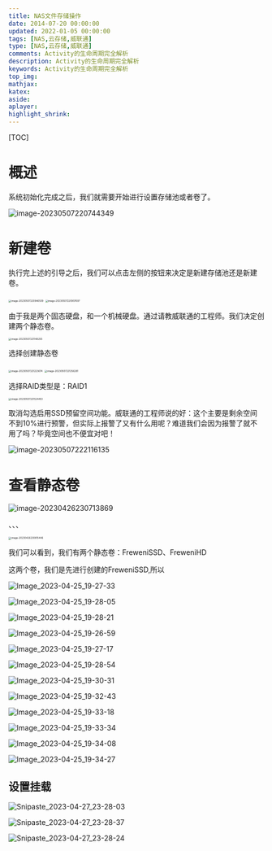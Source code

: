 ```yaml
---
title: NAS文件存储操作
date: 2014-07-20 00:00:00
updated: 2022-01-05 00:00:00
tags: [NAS,云存储,威联通]
type: [NAS,云存储,威联通]
comments: Activity的生命周期完全解析
description: Activity的生命周期完全解析
keywords: Activity的生命周期完全解析
top_img:
mathjax:
katex:
aside:
aplayer:
highlight_shrink:
---
```


[TOC]

# 概述

系统初始化完成之后，我们就需要开始进行设置存储池或者卷了。

![image-20230507220744349](./images/03.NAS%E6%96%87%E4%BB%B6%E5%AD%98%E5%82%A8%E6%93%8D%E4%BD%9C/image-20230507220744349.png)





# 新建卷

执行完上述的引导之后，我们可以点击左侧的按钮来决定是新建存储池还是新建卷。

<img src="./images/03.NAS%E6%96%87%E4%BB%B6%E5%AD%98%E5%82%A8%E6%93%8D%E4%BD%9C/image-20230507220946509.png" alt="image-20230507220946509" style="zoom:33%;" />

<img src="./images/03.NAS%E6%96%87%E4%BB%B6%E5%AD%98%E5%82%A8%E6%93%8D%E4%BD%9C/image-20230507220907697.png" alt="image-20230507220907697" style="zoom:33%;" />

由于我是两个固态硬盘，和一个机械硬盘。通过请教威联通的工程师。我们决定创建两个静态卷。

<img src="./images/03.NAS%E6%96%87%E4%BB%B6%E5%AD%98%E5%82%A8%E6%93%8D%E4%BD%9C/image-20230507221148293.png" alt="image-20230507221148293" style="zoom:33%;" />



选择创建静态卷

<img src="./images/03.NAS%E6%96%87%E4%BB%B6%E5%AD%98%E5%82%A8%E6%93%8D%E4%BD%9C/image-20230507221223674.png" alt="image-20230507221223674" style="zoom:33%;" />





<img src="./images/03.NAS%E6%96%87%E4%BB%B6%E5%AD%98%E5%82%A8%E6%93%8D%E4%BD%9C/image-20230507221256281.png" alt="image-20230507221256281" style="zoom:33%;" />

选择RAID类型是：RAID1





<img src="./images/03.NAS%E6%96%87%E4%BB%B6%E5%AD%98%E5%82%A8%E6%93%8D%E4%BD%9C/image-20230507221524453.png" alt="image-20230507221524453" style="zoom:33%;" />

取消勾选启用SSD预留空间功能。威联通的工程师说的好：这个主要是剩余空间不到10%进行预警，但实际上报警了又有什么用呢？难道我们会因为报警了就不用了吗？毕竟空间也不便宜对吧！



![image-20230507222116135](./images/03.NAS%E6%96%87%E4%BB%B6%E5%AD%98%E5%82%A8%E6%93%8D%E4%BD%9C/image-20230507222116135.png)



# 查看静态卷

![image-20230426230713869](./images/05.NAS%E6%96%87%E4%BB%B6%E5%AD%98%E5%82%A8%E6%93%8D%E4%BD%9C/image-20230426230713869.png)

、、、

<img src="./images/05.NAS%E6%96%87%E4%BB%B6%E5%AD%98%E5%82%A8%E6%93%8D%E4%BD%9C/image-20230426230815446.png" alt="image-20230426230815446" style="zoom:33%;" />

我们可以看到，我们有两个静态卷：FreweniSSD、FreweniHD

这两个卷，我们是先进行创建的FreweniSSD,所以

![Image_2023-04-25_19-27-33](./images/05.NAS%E6%96%87%E4%BB%B6%E5%AD%98%E5%82%A8%E6%93%8D%E4%BD%9C/Image_2023-04-25_19-27-33.png)

![Image_2023-04-25_19-28-05](./images/05.NAS%E6%96%87%E4%BB%B6%E5%AD%98%E5%82%A8%E6%93%8D%E4%BD%9C/Image_2023-04-25_19-28-05.png)



![Image_2023-04-25_19-28-21](./images/05.NAS%E6%96%87%E4%BB%B6%E5%AD%98%E5%82%A8%E6%93%8D%E4%BD%9C/Image_2023-04-25_19-28-21.png)









![Image_2023-04-25_19-26-59](./images/05.NAS%E6%96%87%E4%BB%B6%E5%AD%98%E5%82%A8%E6%93%8D%E4%BD%9C/Image_2023-04-25_19-26-59.png)







![Image_2023-04-25_19-27-17](./images/05.NAS%E6%96%87%E4%BB%B6%E5%AD%98%E5%82%A8%E6%93%8D%E4%BD%9C/Image_2023-04-25_19-27-17.png)









![Image_2023-04-25_19-28-54](./images/05.NAS%E6%96%87%E4%BB%B6%E5%AD%98%E5%82%A8%E6%93%8D%E4%BD%9C/Image_2023-04-25_19-28-54.png)



![Image_2023-04-25_19-30-31](./images/05.NAS%E6%96%87%E4%BB%B6%E5%AD%98%E5%82%A8%E6%93%8D%E4%BD%9C/Image_2023-04-25_19-30-31.png)



![Image_2023-04-25_19-32-43](./images/05.NAS%E6%96%87%E4%BB%B6%E5%AD%98%E5%82%A8%E6%93%8D%E4%BD%9C/Image_2023-04-25_19-32-43.png)



![Image_2023-04-25_19-33-18](./images/05.NAS%E6%96%87%E4%BB%B6%E5%AD%98%E5%82%A8%E6%93%8D%E4%BD%9C/Image_2023-04-25_19-33-18.png)





![Image_2023-04-25_19-33-34](./images/05.NAS%E6%96%87%E4%BB%B6%E5%AD%98%E5%82%A8%E6%93%8D%E4%BD%9C/Image_2023-04-25_19-33-34.png)



![Image_2023-04-25_19-34-08](./images/05.NAS%E6%96%87%E4%BB%B6%E5%AD%98%E5%82%A8%E6%93%8D%E4%BD%9C/Image_2023-04-25_19-34-08.png)





![Image_2023-04-25_19-34-27](./images/05.NAS%E6%96%87%E4%BB%B6%E5%AD%98%E5%82%A8%E6%93%8D%E4%BD%9C/Image_2023-04-25_19-34-27.png)



## 设置挂载



![Snipaste_2023-04-27_23-28-03](./images/05.NAS%E6%96%87%E4%BB%B6%E5%AD%98%E5%82%A8%E6%93%8D%E4%BD%9C/Snipaste_2023-04-27_23-28-03.png)





![Snipaste_2023-04-27_23-28-37](./images/05.NAS%E6%96%87%E4%BB%B6%E5%AD%98%E5%82%A8%E6%93%8D%E4%BD%9C/Snipaste_2023-04-27_23-28-37.png)





![Snipaste_2023-04-27_23-28-24](./images/05.NAS%E6%96%87%E4%BB%B6%E5%AD%98%E5%82%A8%E6%93%8D%E4%BD%9C/Snipaste_2023-04-27_23-28-24.png)



